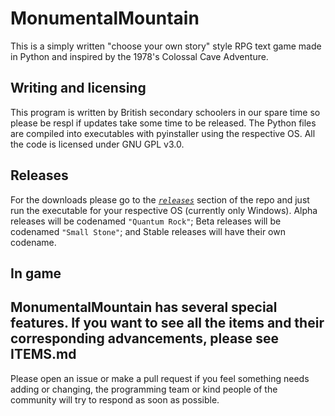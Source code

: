 # MonumentalMountain
This is a simply written "choose your own story" style RPG text game made in Python and inspired by the 1978's Colossal Cave Adventure.

## Writing and licensing

This program is written by British secondary schoolers in our spare time so please be respl if updates take some time to be released. The Python files are compiled into executables with pyinstaller using the respective OS. All the code is licensed under GNU GPL v3.0.

## Releases

For the downloads please go to the [*`releases`*](https://github.com/JTech-Labs/MonumentalMountain/releases) section of the repo and just run the executable for your respective OS (currently only Windows). Alpha releases will be codenamed `"Quantum Rock"`; Beta releases will be codenamed `"Small Stone"`; and Stable releases will have their own codename.

## In game
MonumentalMountain has several special features. If you want to see all the items and their corresponding advancements, please see ITEMS.md
---

Please open an issue or make a pull request if you feel something needs adding or changing, the programming team or kind people of the community will try to respond as soon as possible.
